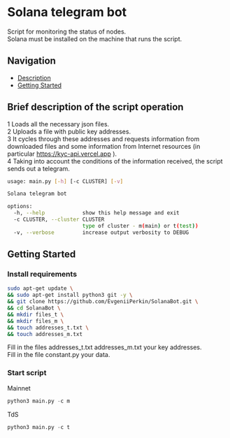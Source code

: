 # Solana telegram bot
Script for monitoring the status of nodes.  
Solana must be installed on the machine that runs the script.

## Navigation
* [Description](#Brief-description-of-the-script-operation)
* [Getting Started](#getting-started)

## Brief description of the script operation
1 Loads all the necessary json files.  
2 Uploads a file with public key addresses.  
3 It cycles through these addresses and requests information from downloaded files and some information from Internet resources (in particular https://kyc-api.vercel.app ).  
4 Taking into account the conditions of the information received, the script sends out a telegram.  
```bash
usage: main.py [-h] [-c CLUSTER] [-v]

Solana telegram bot

options:
  -h, --help            show this help message and exit
  -c CLUSTER, --cluster CLUSTER
                        type of cluster - m(main) or t(test))
  -v, --verbose         increase output verbosity to DEBUG
```
## Getting Started
### Install requirements
```bash
sudo apt-get update \
&& sudo apt-get install python3 git -y \
&& git clone https://github.com/EvgeniiPerkin/SolanaBot.git \
&& cd SolanaBot \
&& mkdir files_t \
&& mkdir files_m \
&& touch addresses_t.txt \
&& touch addresses_m.txt
```
Fill in the files addresses_t.txt addresses_m.txt your key addresses.  
Fill in the file constant.py your data.  
### Start script
Mainnet
```python
python3 main.py -c m
```

TdS  
```python
python3 main.py -c t
``` 